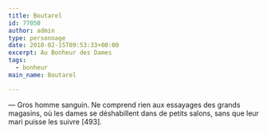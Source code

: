 ```yaml
---
title: Boutarel
id: 77050
author: admin
type: personnage
date: 2010-02-15T09:53:33+00:00
excerpt: Au Bonheur des Dames
tags:
  - bonheur
main_name: Boutarel

---
```

— Gros homme sanguin. Ne comprend rien aux essayages des grands magasins, où les dames se déshabillent dans de petits salons, sans que leur mari puisse les suivre [493]. 